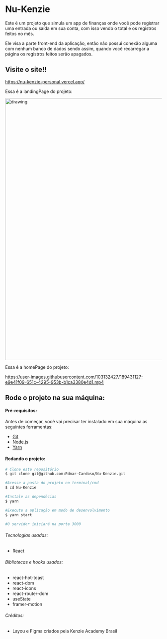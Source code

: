 # Nu-Kenzie

Este é um projeto que simula um app de finanças onde você pode registrar uma entrada ou saída em sua conta, com isso vendo o total e os registros feitos no mês.

Ele visa a parte front-end da aplicação, então não possui conexão alguma com nenhum banco de dados sendo assim, quando você recarregar a página os registros feitos
serão apagados.

## Visite o site!!

https://nu-kenzie-personal.vercel.app/

Essa é a landingPage do projeto:

<img src="https://user-images.githubusercontent.com/103132427/186161057-cf9c4d99-49e9-4a2d-89a8-89282de50369.png" alt="drawing" style="width:838px;"/>

Essa é a homePage do projeto:

https://user-images.githubusercontent.com/103132427/189431127-e9e41f09-651c-4295-953b-b1ca3380e4d1.mp4

## Rode o projeto na sua máquina:

#### Pré-requisitos:

Antes de começar, você vai precisar ter instalado em sua máquina as seguintes ferramentas:

- [Git](https://git-scm.com/downloads)
- [Node.js](https://nodejs.org/en/download/)
- [Yarn](https://classic.yarnpkg.com/en/docs/install#windows-stable)

#### Rodando o projeto:

```bash
# Clone este repositório
$ git clone git@github.com:Edmar-Cardoso/Nu-Kenzie.git

#Acesse a pasta do projeto no terminal/cmd
$ cd Nu-Kenzie

#Instale as dependêcias
$ yarn

#Execute a aplicação em modo de desenvolvimento
$ yarn start

#O servidor iniciará na porta 3000
```

###### Tecnologias usadas:

- React

###### Bibliotecas e hooks usados:

- react-hot-toast
- react-dom
- react-icons
- react-router-dom
- useState
- framer-motion

###### Créditos:

- Layou e Figma criados pela Kenzie Academy Brasil

